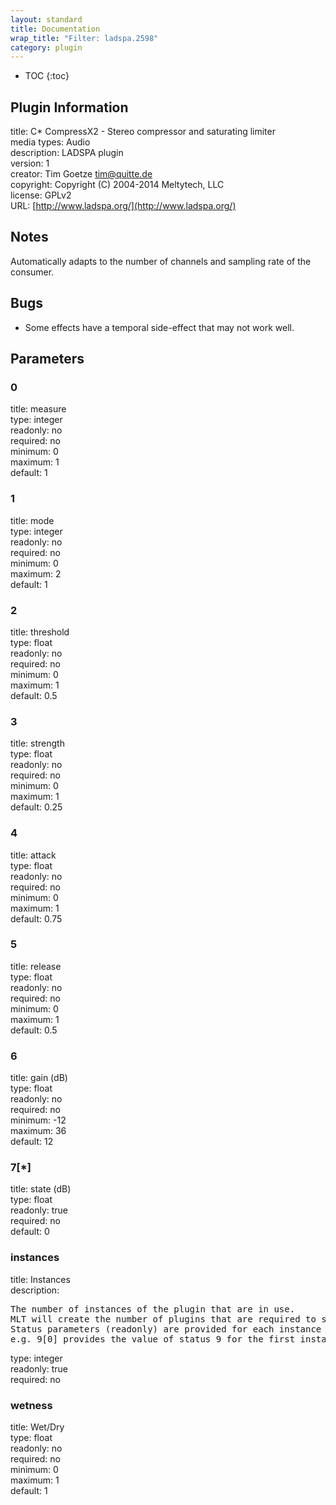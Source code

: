 ```yaml
---
layout: standard
title: Documentation
wrap_title: "Filter: ladspa.2598"
category: plugin
---
```

* TOC
{:toc}

## Plugin Information

title: C* CompressX2 - Stereo compressor and saturating limiter  
media types:
Audio  
description: LADSPA plugin  
version: 1  
creator: Tim Goetze <tim@quitte.de>  
copyright: Copyright (C) 2004-2014 Meltytech, LLC  
license: GPLv2  
URL: [http://www.ladspa.org/](http://www.ladspa.org/)  

## Notes

Automatically adapts to the number of channels and sampling rate of the consumer.

## Bugs

* Some effects have a temporal side-effect that may not work well.


## Parameters

### 0

title: measure    
type: integer  
readonly: no  
required: no  
minimum: 0  
maximum: 1  
default: 1  

### 1

title: mode    
type: integer  
readonly: no  
required: no  
minimum: 0  
maximum: 2  
default: 1  

### 2

title: threshold    
type: float  
readonly: no  
required: no  
minimum: 0  
maximum: 1  
default: 0.5  

### 3

title: strength    
type: float  
readonly: no  
required: no  
minimum: 0  
maximum: 1  
default: 0.25  

### 4

title: attack    
type: float  
readonly: no  
required: no  
minimum: 0  
maximum: 1  
default: 0.75  

### 5

title: release    
type: float  
readonly: no  
required: no  
minimum: 0  
maximum: 1  
default: 0.5  

### 6

title: gain (dB)    
type: float  
readonly: no  
required: no  
minimum: -12  
maximum: 36  
default: 12  

### 7[*]

title: state (dB)    
type: float  
readonly: true  
required: no  
default: 0  

### instances

title: Instances    
description:
<pre>
The number of instances of the plugin that are in use.
MLT will create the number of plugins that are required to support the number of audio channels.
Status parameters (readonly) are provided for each instance and are accessed by specifying the instance number after the identifier (starting at zero).
e.g. 9[0] provides the value of status 9 for the first instance.
</pre>
type: integer  
readonly: true  
required: no  

### wetness

title: Wet/Dry    
type: float  
readonly: no  
required: no  
minimum: 0  
maximum: 1  
default: 1  

